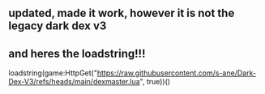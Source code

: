 updated, made it work, however it is not the legacy dark dex v3
-----------------------
and heres the loadstring!!!
-----------------------
loadstring(game:HttpGet("https://raw.githubusercontent.com/s-ane/Dark-Dex-V3/refs/heads/main/dexmaster.lua", true))()
